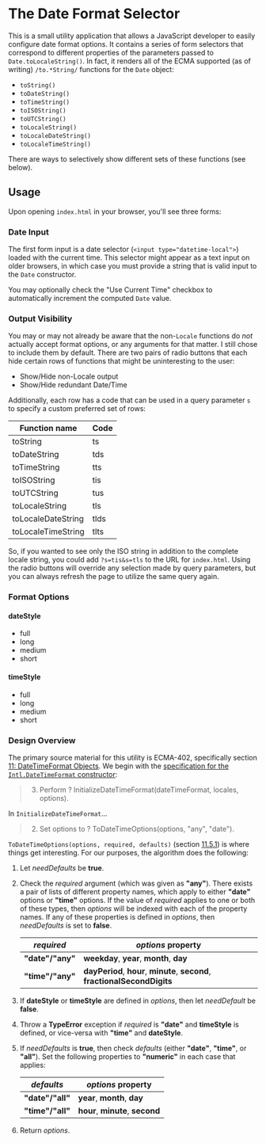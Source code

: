 # The Date Format Selector

This is a small utility application that allows a JavaScript developer to easily configure date format options.
It contains a series of form selectors that correspond to different properties of the parameters passed to `Date.toLocaleString()`.
In fact, it renders all of the ECMA supported (as of writing) `/to.*String/` functions for the `Date` object:

- `toString()`
- `toDateString()`
- `toTimeString()`
- `toISOString()`
- `toUTCString()`
- `toLocaleString()`
- `toLocaleDateString()`
- `toLocaleTimeString()`

There are ways to selectively show different sets of these functions (see below).

## Usage

Upon opening `index.html` in your browser, you'll see three forms:

### Date Input

The first form input is a date selector (`<input type="datetime-local">`) loaded with the current time.
This selector might appear as a text input on older browsers, in which case you must provide a string
that is valid input to the `Date` constructor.

You may optionally check the "Use Current Time" checkbox to automatically increment the computed `Date` value.

### Output Visibility

You may or may not already be aware that the non-`Locale` functions do *not* actually accept format options,
or any arguments for that matter.
I still chose to include them by default.
There are two pairs of radio buttons that each hide certain rows of functions that might be uninteresting to the user:

- Show/Hide non-Locale output
- Show/Hide redundant Date/Time

Additionally, each row has a code that can be used in a query parameter `s` to specify a custom preferred set of rows:

| Function name      | Code |
|--------------------|------|
| toString           | ts   |
| toDateString       | tds  |
| toTimeString       | tts  |
| toISOString        | tis  |
| toUTCString        | tus  |
| toLocaleString     | tls  |
| toLocaleDateString | tlds |
| toLocaleTimeString | tlts |

So, if you wanted to see only the ISO string in addition to the complete locale string,
you could add `?s=tis&s=tls` to the URL for `index.html`.
Using the radio buttons will override any selection made by query parameters,
but you can always refresh the page to utilize the same query again.

### Format Options

#### dateStyle

- full
- long
- medium
- short

#### timeStyle

- full
- long
- medium
- short

### Design Overview

The primary source material for this utility is ECMA-402,
specifically section [11: DateTimeFormat Objects](https://tc39.es/ecma402/#datetimeformat-objects).
We begin with the [specification for the `Intl.DateTimeFormat` constructor](https://tc39.es/ecma402/#sec-intl.datetimeformat):

> 3. Perform ? InitializeDateTimeFormat(dateTimeFormat, locales, options).

In `InitializeDateTimeFormat`...

> 2. Set options to ? ToDateTimeOptions(options, "any", "date").

`ToDateTimeOptions(options, required, defaults)` (section [11.5.1](https://tc39.es/ecma402/#sec-todatetimeoptions)) is where
things get interesting.
For our purposes, the algorithm does the following:

1. Let *needDefaults* be **true**.

2. Check the *required* argument (which was given as **"any"**).
   There exists a pair of lists of different property names, which apply to either **"date"** options or **"time"** options.
   If the value of *required* applies to one or both of these types, then *options* will be indexed with each of the property names.
   If any of these properties is defined in *options*, then *needDefaults* is set to **false**.

   | *required*       | *options* property                                                          |
   |------------------|-----------------------------------------------------------------------------|
   | **"date"/"any"** | **weekday**, **year**, **month**, **day**                                   |
   | **"time"/"any"** | **dayPeriod**, **hour**, **minute**, **second**, **fractionalSecondDigits** |

3. If **dateStyle** or **timeStyle** are defined in *options*, then let *needDefault* be **false**.

4. Throw a **TypeError** exception if *required* is **"date"** and **timeStyle** is defined,
   or vice-versa with **"time"** and **dateStyle**.

5. If *needDefaults* is **true**, then check *defaults* (either **"date"**, **"time"**, or **"all"**).
   Set the following properties to **"numeric"** in each case that applies:

   | *defaults*       | *options* property               |
   |------------------|----------------------------------|
   | **"date"/"all"** | **year**, **month**, **day**     |
   | **"time"/"all"** | **hour**, **minute**, **second** |

6. Return *options*.
